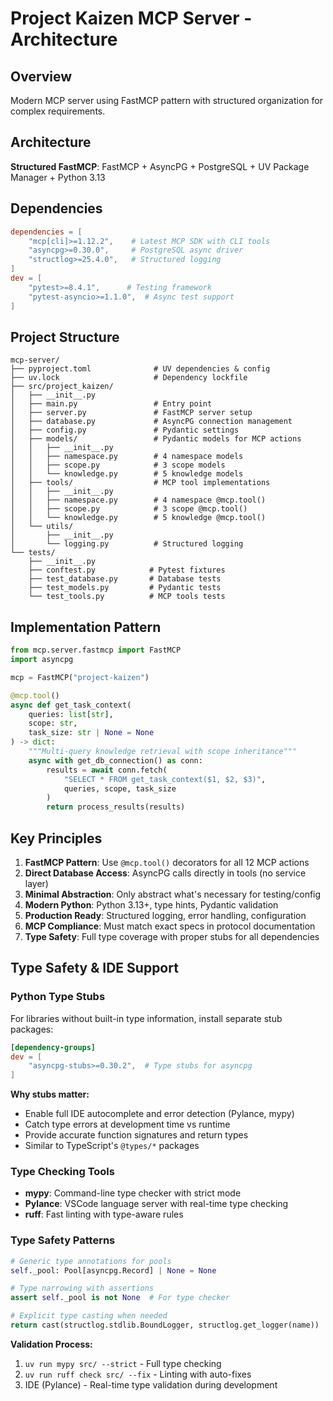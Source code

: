 # Project Kaizen MCP Server - Architecture

## Overview
Modern MCP server using FastMCP pattern with structured organization for complex requirements.

## Architecture
**Structured FastMCP**: FastMCP + AsyncPG + PostgreSQL + UV Package Manager + Python 3.13

## Dependencies
```toml
dependencies = [
    "mcp[cli]>=1.12.2",    # Latest MCP SDK with CLI tools
    "asyncpg>=0.30.0",     # PostgreSQL async driver
    "structlog>=25.4.0",   # Structured logging
]
dev = [
    "pytest>=8.4.1",      # Testing framework
    "pytest-asyncio>=1.1.0",  # Async test support
]
```

## Project Structure
```
mcp-server/
├── pyproject.toml              # UV dependencies & config
├── uv.lock                     # Dependency lockfile
├── src/project_kaizen/
│   ├── __init__.py
│   ├── main.py                 # Entry point
│   ├── server.py               # FastMCP server setup
│   ├── database.py             # AsyncPG connection management
│   ├── config.py               # Pydantic settings
│   ├── models/                 # Pydantic models for MCP actions
│   │   ├── __init__.py
│   │   ├── namespace.py        # 4 namespace models
│   │   ├── scope.py            # 3 scope models
│   │   └── knowledge.py        # 5 knowledge models
│   ├── tools/                  # MCP tool implementations
│   │   ├── __init__.py
│   │   ├── namespace.py        # 4 namespace @mcp.tool()
│   │   ├── scope.py            # 3 scope @mcp.tool()
│   │   └── knowledge.py        # 5 knowledge @mcp.tool()
│   └── utils/
│       ├── __init__.py
│       └── logging.py          # Structured logging
└── tests/
    ├── __init__.py
    ├── conftest.py            # Pytest fixtures
    ├── test_database.py       # Database tests
    ├── test_models.py         # Pydantic tests
    └── test_tools.py          # MCP tools tests
```

## Implementation Pattern
```python
from mcp.server.fastmcp import FastMCP
import asyncpg

mcp = FastMCP("project-kaizen")

@mcp.tool()
async def get_task_context(
    queries: list[str], 
    scope: str, 
    task_size: str | None = None
) -> dict:
    """Multi-query knowledge retrieval with scope inheritance"""
    async with get_db_connection() as conn:
        results = await conn.fetch(
            "SELECT * FROM get_task_context($1, $2, $3)",
            queries, scope, task_size
        )
        return process_results(results)
```

## Key Principles
1. **FastMCP Pattern**: Use `@mcp.tool()` decorators for all 12 MCP actions
2. **Direct Database Access**: AsyncPG calls directly in tools (no service layer)
3. **Minimal Abstraction**: Only abstract what's necessary for testing/config
4. **Modern Python**: Python 3.13+, type hints, Pydantic validation
5. **Production Ready**: Structured logging, error handling, configuration
6. **MCP Compliance**: Must match exact specs in protocol documentation
7. **Type Safety**: Full type coverage with proper stubs for all dependencies

## Type Safety & IDE Support

### Python Type Stubs
For libraries without built-in type information, install separate stub packages:

```toml
[dependency-groups]
dev = [
    "asyncpg-stubs>=0.30.2",  # Type stubs for asyncpg
]
```

**Why stubs matter:**
- Enable full IDE autocomplete and error detection (Pylance, mypy)
- Catch type errors at development time vs runtime
- Provide accurate function signatures and return types
- Similar to TypeScript's `@types/*` packages

### Type Checking Tools
- **mypy**: Command-line type checker with strict mode
- **Pylance**: VSCode language server with real-time type checking
- **ruff**: Fast linting with type-aware rules

### Type Safety Patterns
```python
# Generic type annotations for pools
self._pool: Pool[asyncpg.Record] | None = None

# Type narrowing with assertions
assert self._pool is not None  # For type checker

# Explicit type casting when needed
return cast(structlog.stdlib.BoundLogger, structlog.get_logger(name))
```

**Validation Process:**
1. `uv run mypy src/ --strict` - Full type checking
2. `uv run ruff check src/ --fix` - Linting with auto-fixes
3. IDE (Pylance) - Real-time type validation during development
